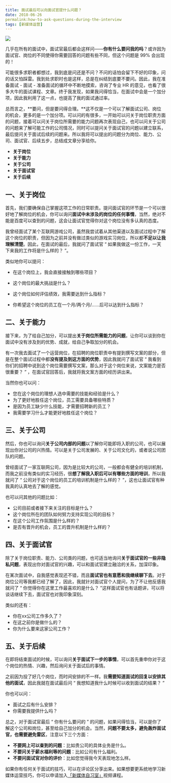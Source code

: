 ```yaml
---
title: 面试最后可以向面试官提什么问题？
date: 2018-06-26
permalink:how-to-ask-questions-during-the-interview
tags: [新媒体运营]
---
```


![](http://cdn.bpteach.com/18-7-3/79765513.jpg)

几乎在所有的面试中，面试官最后都会这样问——**你有什么要问我的吗**？或许因为面试官、岗位的不同使得你需要回答的问题有些不同，但这个问题是 99% 会出现的！

可能很多求职者都想过，我到底是问还是不问？不问的话怕会留下不好的印象，问的话又怕踩雷。我到处求职时也是这样，总是在纠结到底要不要问。因此，我在准备面试 - 面试 - 准备面试的循环中不断地摸索，咨询了专业 HR 的意见，也看了很多大牛的面试课程、文章。终于我发现，如果我问得恰当，在面试中会是一个加分项，因此我利用了这一点，也提高了我的面试通过率。

总而言之，**要问，但是要问得合理。**这不仅是一个可以了解面试公司、岗位的机会，更多的是一个加分项。可以问的有很多，一开始可以问关于岗位职责方面的问题，接着可以问关于岗位所需要的能力问题再次表现自己，也可以问关于公司的问题来了解可能工作的公司情况，同时可以提问关于面试官的问题以建立联系，最后提问关于面试后续的问题来。所以我将可以提出的问题分为岗位、能力、公司、面试官、后续五步，总结成文章分享给你。

- **关于岗位**
- **关于能力**
- **关于公司**
- **关于面试官**
- **关于后续**


## 一、关于岗位

首先，我们要确保自己掌握这项工作的日常职责。提问面试官的环节是一个可以很好地了解岗位的机会，你可以询问**面试中未涉及的岗位的任何事情**，当然，绝对不能是百度可以查到的问题，这会让面试官觉得你对这个岗位没有多认真的态度。

我曾经面试了某个互联网游戏公司，虽然我尝试着从其他渠道以及面试过程中了解这个岗位的职责，但因为之前并没有做过类似的游戏实习岗位，所以都**不足以让我理解清楚**。因此，在面试的最后，我就问了面试官 “ 如果我做这一份工作，一天下来我的工作将是什么样的？ ”。

类似地你可以提问：

- 在这个岗位上，我会直接接触到哪些项目？
- 这个岗位的最大挑战是什么？
- 这个岗位如何评估绩效，我需要达到什么指标？

- 你希望这个岗位的员工在一个月/两个月/......后可以达到什么指标？

## 二、关于能力

接下来，为了给自己加分，可以提出**关于岗位所需能力的问题**，让你可以谈到你在面试中没有涉及到的优势、成就，给自己争取加分的机会。

有一次我去面试了一个运营岗位，在招聘的岗位职责中有提到撰写文案的部分，但是在整个面试过程中都**没有提及到这方面的优势**，因此我就问了面试官 “ 我看到你们的招聘中说到这个岗位需要撰写文案，那么对于这个岗位来说，文案能力是否很重要？ ” ，在面试官回答后，我就将我文案方面的经历讲出来。

当然你也可以问：

- 您在这个岗位的理想人选中需要的技能和经验是什么？
- 为了更好地胜任这个岗位，员工需要具备哪些特质？
- 是因为员工缺少什么技能，才需要招聘新的员工？
- 我需要学习什么才能更好地胜任这个岗位？

## 三、关于公司

然后，你也可以询问**关于公司内部的问题**以了解你可能即将入职的公司，也可以展现出你对公司的兴热情。可以是关于公司发展的、关于公司文化的，或者说公司团队的问题。

曾经面试了一家互联网公司，因为是比较大的公司，一般都会有健全的培训机制，而我之前没有类似的实习经历，很**想了解我入职后可以有哪些方面的培训**，所以我就问了 “ 公司对于这个岗位的员工的培训机制是什么样的？ ”，这也让面试官有种我真的认真地去了解的感觉。

也可以问其他的问题比如：

- 公司目前或者接下来关注的目标是什么？
- 这个岗位所在的团队如何努力支持实现公司的目标？
- 在这个公司工作氛围是什么样的？
- 是否有晋升的机会，员工的晋升机制是什么样的？

## 四、关于面试官

除了关于岗位职责、能力、公司类的问题，也可适当地询问**关于面试官的一些非隐私问题**，表现出你对面试官的兴趣，可以和面试官建立融洽的关系，加深印象。

在某次面试中，自我感觉表现还不错，而且**面试官也有意愿和我继续聊下去**。对于岗位公司等我都已经了解了，因此，我就针对面试官个人提问，为了不让他反感我就问了 “ 你觉得你在这里工作最喜欢的是什么？ ”这样面试官也有话题讲，可以将谈话继续下去，面试官也对我印象深刻。

类似的还有：

- 你在xx公司工作多久了？
- 在这之前你是做什么的？
- 你为什么要来这家公司工作？

## 五、关于后续

在即将结束面试的时候，可以询问**关于面试下一步的事情**，可以首先重申你对于这个岗位的热情、兴趣，然后询问关于面试后的事情。

之前因为投了好几个岗位，而时间安排的不一样。我**需要知道面试的回复以安排其他的面试**，因此我就在面试最后问 “ 我想知道我什么时候可以收到面试的结果？ ”

你也可以问：

- 面试之后有什么安排？
- 你需要我提供什么吗？

总之，对于面试官最后 “ 你有什么要问的 ” 的问题，如果问得恰当，可以是你了解这个公司和岗位，甚至给自己加分的机会。当然，**问题不要太多，避免轰炸面试官，也需要避免雷区**，注意以下三个方面：

- **不要网上可以查到的问题**：比如贵公司的具体业务是什么。
- **不要问关于薪水福利等的问题**：比如公司有什么福利。
- **不要问面试官对你的评价**：比如您觉得我今天表现地怎么样。

如果你有任何关于面试的技巧，可以在评论区分享出来。如果想要更系统地学习新媒体运营技巧，你可以申请加入[「新媒体自习室」](http://learn.bpteach.com/course/100?utm_source=bpteach.com&utm_medium=referral&utm_campaign=mkg102-bp-yanyd&utm_term=how-to-ask-questions-during-the-interview&utm_content=textlink)视频课程。